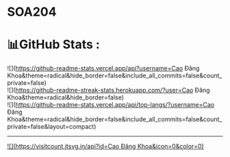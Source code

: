 # SOA204
# 📊GitHub Stats :
![](https://github-readme-stats.vercel.app/api?username=Cao Đăng Khoa&theme=radical&hide_border=false&include_all_commits=false&count_private=false)<br/>
![](https://github-readme-streak-stats.herokuapp.com/?user=Cao Đăng Khoa&theme=radical&hide_border=false)<br/>
![](https://github-readme-stats.vercel.app/api/top-langs/?username=Cao Đăng Khoa&theme=radical&hide_border=false&include_all_commits=false&count_private=false&layout=compact)

---
[![](https://visitcount.itsvg.in/api?id=Cao Đăng Khoa&icon=0&color=0)](https://visitcount.itsvg.in)


